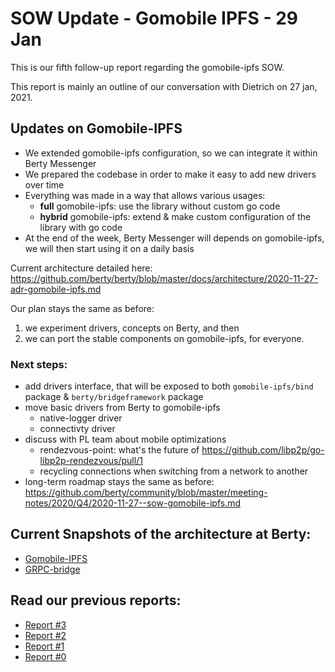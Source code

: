 # SOW Update - Gomobile IPFS - 29 Jan

This is our fifth follow-up report regarding the gomobile-ipfs SOW. 

This report is mainly an outline of our conversation with Dietrich on 27 jan, 2021. 


## Updates on Gomobile-IPFS

* We extended gomobile-ipfs configuration, so we can integrate it within Berty Messenger
* We prepared the codebase in order to make it easy to add new drivers over time
* Everything was made in a way that allows various usages:
    - **full** gomobile-ipfs: use the library without custom go code
    - **hybrid** gomobile-ipfs: extend & make custom configuration of the library with go code
* At the end of the week, Berty Messenger will depends on gomobile-ipfs, we will then start using it on a daily basis

Current architecture detailed here: https://github.com/berty/berty/blob/master/docs/architecture/2020-11-27-adr-gomobile-ipfs.md

Our plan stays the same as before:
1. we experiment drivers, concepts on Berty, and then
2. we can port the stable components on gomobile-ipfs, for everyone.

### Next steps:

- add drivers interface, that will be exposed to both `gomobile-ipfs/bind` package & `berty/bridgeframework` package
- move basic drivers from Berty to gomobile-ipfs
    - native-logger driver
    - connectivty driver
- discuss with PL team about mobile optimizations
    - rendezvous-point: what's the future of https://github.com/libp2p/go-libp2p-rendezvous/pull/1
    - recycling connections when switching from a network to another
- long-term roadmap stays the same as before: https://github.com/berty/community/blob/master/meeting-notes/2020/Q4/2020-11-27--sow-gomobile-ipfs.md



## Current Snapshots of the architecture at Berty:
* [Gomobile-IPFS](https://github.com/berty/berty/blob/master/docs/architecture/2020-11-27-adr-gomobile-ipfs.md)
* [GRPC-bridge](https://github.com/berty/berty/blob/master/docs/architecture/2020-11-27-adr-berty-grpc-bridge.txt)

## Read our previous reports: 

* [Report #3](https://github.com/berty/community/blob/master/meeting-notes/2020/Q4/2020-11-27--sow-gomobile-ipfs.md)
* [Report #2](https://github.com/berty/community/blob/master/meeting-notes/2020/Q4/2020-11-02--sow-gomobile-ipfs.md)
* [Report #1](https://github.com/berty/community/blob/master/meeting-notes/2020/Q4/2020-10-20--sow-gomobile-ipfs.md)
* [Report #0](https://github.com/berty/community/blob/master/meeting-notes/2020/Q4/2020-10-02--sow-gomobile-ipfs.md)




 
